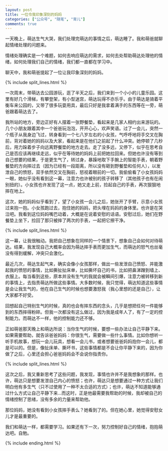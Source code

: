 ```yaml
---
layout: post
title: 一位令我印象深刻的妈妈
categories: ["公众号", "随笔", "育儿"]
comments: true
---
```


一天晚上，萌达生气大哭，我们处理完萌达的事情之后，萌达睡了。我和萌爸就聊起情绪处理的问题来。

情绪处理确实是一个难题，如何去响应萌达的需求，如何去处帮助萌达处理他的情绪，如何处理我们自己的情绪，我们都一直都在学习中。

聊天中，我和萌爸提起了一位让我印象深刻的妈妈。

<!--more-->

{% include split_lines.html %}

一次周末，带萌达去公园游玩，逛了半天之后，我们来到一个小小的儿童乐园。这里有好几个滑梯，有攀登架，有小型迷宫，萌达玩得不亦乐乎。由于萌达是骑着平衡车来公园的，又带了很多玩耍用具，最后只好是我拿着满手的东西等在一旁，萌爸跟着萌达去了。

我所站的地方，旁边正好有人摆着一张野餐垫，看起来是几家人相约出来游玩的。几个小朋友跟着其中一个爸爸玩泡泡，开开心心，欢声笑语。过了一会儿，突然一个瓶子从我身边飞过，转身看到一个七八岁左右的小女孩，气呼呼地将手交叉在胸前，背对着她的妈妈以及大家，看起来是在他们之前起了什么冲突。她停顿了几秒后，用力跺着步子向远离野餐垫的地方走去。走了没多远，又停下，似乎在思考自己是否应该再继续走远，似乎在等待她的妈妈上前把她拉回来。但她也许没有等到自己想要的结果，于是更生气了，转过身，暴躁地取下手腕上的智能手表，朝着野餐垫的方向摔过去（因为已经有一段距离，所以没有砸到野餐垫和任何人），以发泄自己的愤怒，双手依然交叉在胸前，怒视着眼前的一切。我偷偷看了小女孩妈妈一眼，她似乎没有看到这一幕，注意力也许被别的孩子转移了（其他孩子也有在闹别扭的）。小女孩也许发现了这一点，她又走上前，捡起自己的手表，再次狠狠地摔在地上。

这次，她的妈妈似乎看到了，望了小女孩一会儿之后，她张开了手臂，示意小女孩过来抱一抱。小女孩跑过去，抱住她的妈妈，把头埋在妈妈的身体里。也许是在哭泣吧。我看到这位妈妈嘴巴动着，大概是在说着安慰的话语。安慰过后，她们在野餐垫上坐下，捡回了那只被摔了两次的手表，一起把它擦干净。

{% include split_lines.html %}

这一幕，让我很触动。我把自己想象在同样的一个情景下，想象自己会如何对待萌达。结果，我发现自己大概率会因为萌达摔手表而更加生气，而萌达的怒气也丝毫没有得到缓解，冲突只会激化。

最近几次，萌达生起气来，确实会像小女孩那样，做出一些发泄自己愤怒、并能激起我的愤怒的事情，比如撕扯扯床单，比如撕坏自己的书，比如把鼻涕蹭到墙上、衣服上。每当看到这些，原本并没有生气的我就会被瞬间引爆，注意力被转移到新的事情上，去指责萌达所做这些事情。大多数时候，我只觉得，萌达知道这些事情是会让我生气的，他在自己生气的时候也想要激怒我（我心里想的还是自己），让大家都不好受。


回想起自己特别生气的时候，真的也会有摔东西的念头，几乎是想把任何一件能够到的东西摔得粉碎。但我一次都没有这么做过，因为我是成年人了，有了一定的控制能力。而萌达不一样，他的控制能力还不够。

正如萌爸那天晚上和萌达所说：当你生气的时候，要想一些办法让自己平静下来。如果需要帮助，就告诉爸爸妈妈：你很生气，需要做一些什么事情。比如你想听一听手机故事，想玩一会儿玩具，想看一会儿书，或者想要爸爸妈妈抱你一会儿，都是可以的。但是，像扯床单、撕坏书，这些事情都是不会让你平静下来的，因为你做了之后，心里还会担心爸爸妈妈会不会说你指责你。

{% include split_lines.html %}

这次之后，我又重新思考了这些问题，我发现，事情也许并不是我想象的那样。也许，萌达只是想要发泄自己内心的愤怒；也许，萌达只是想要通过一种方式让我们明白他有多生气（只不过使用了一种不太合适的方式）；也许，萌达不知道能够通过什么方式让自己平静下来...而这时，正是他最需要我帮助的时候，我却被自己的情绪控制了思绪，没有多余的力量来帮助他。

那位妈妈，她没有看到小女孩摔手表么？她看到了的。但在她心里，她觉得安慰女儿才是最重要的。

我们和萌达一样，都需要学习。如果还有下一次，努力控制好自己的情绪，抱抱萌达吧。自勉。

{% include ending.html %}
